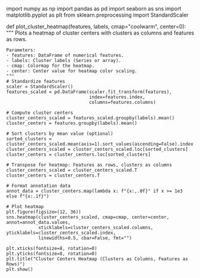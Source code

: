 import numpy as np
import pandas as pd
import seaborn as sns
import matplotlib.pyplot as plt
from sklearn.preprocessing import StandardScaler

def plot_cluster_heatmap(features, labels, cmap="coolwarm", center=0):
    """
    Plots a heatmap of cluster centers with clusters as columns and features as rows.
    
    Parameters:
    - features: DataFrame of numerical features.
    - labels: Cluster labels (Series or array).
    - cmap: Colormap for the heatmap.
    - center: Center value for heatmap color scaling.
    """
    # Standardize features
    scaler = StandardScaler()
    features_scaled = pd.DataFrame(scaler.fit_transform(features), 
                                   index=features.index, 
                                   columns=features.columns)

    # Compute cluster centers
    cluster_centers_scaled = features_scaled.groupby(labels).mean()
    cluster_centers = features.groupby(labels).mean()
    
    # Sort clusters by mean value (optional)
    sorted_clusters = cluster_centers_scaled.mean(axis=1).sort_values(ascending=False).index
    cluster_centers_scaled = cluster_centers_scaled.loc[sorted_clusters]
    cluster_centers = cluster_centers.loc[sorted_clusters]

    # Transpose for heatmap: Features as rows, clusters as columns
    cluster_centers_scaled = cluster_centers_scaled.T
    cluster_centers = cluster_centers.T

    # Format annotation data
    annot_data = cluster_centers.map(lambda x: f"{x:,.0f}" if x >= 1e3 else f"{x:.1f}")

    # Plot heatmap
    plt.figure(figsize=(12, 36))
    sns.heatmap(cluster_centers_scaled, cmap=cmap, center=center, annot=annot_data.values, 
                xticklabels=cluster_centers_scaled.columns, yticklabels=cluster_centers_scaled.index, 
                linewidths=0.5, cbar=False, fmt="")

    plt.xticks(fontsize=8, rotation=0)
    plt.yticks(fontsize=8, rotation=0)
    plt.title("Cluster Centers Heatmap (Clusters as Columns, Features as Rows)")
    plt.show()
